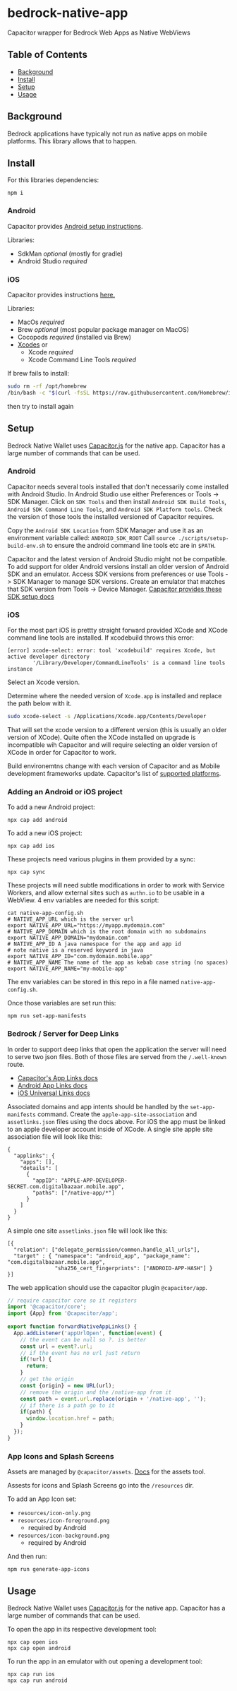 # bedrock-native-app
Capacitor wrapper for Bedrock Web Apps as Native WebViews

## Table of Contents

- [Background](#background)
- [Install](#install)
- [Setup](#setup)
- [Usage](#usage)


## Background
Bedrock applications have typically not run as native apps on mobile platforms.
This library allows that to happen.

## Install
For this libraries dependencies:
```
npm i
```

### Android
Capacitor provides [Android setup instructions](https://capacitorjs.com/docs/getting-started/environment-setup#android-requirements).

Libraries:
- SdkMan *optional* (mostly for gradle)
- Android Studio *required*

### iOS

Capacitor provides instructions [here.](https://capacitorjs.com/docs/getting-started/environment-setup#homebrew)

Libraries:
- MacOs *required*
- Brew *optional* (most popular package manager on MacOS)
- Cocopods *required* (installed via Brew)
- [Xcodes](https://github.com/RobotsAndPencils/xcodes) or
    - Xcode *required*
    - Xcode Command Line Tools *required*

If brew fails to install:

```sh
sudo rm -rf /opt/homebrew
/bin/bash -c "$(curl -fsSL https://raw.githubusercontent.com/Homebrew/install/HEAD/uninstall.sh)"
```
then try to install again



## Setup
Bedrock Native Wallet uses [Capacitor.js](https://capacitorjs.com/docs/) for the native app.
Capacitor has a large number of commands that can be used.

### Android
Capacitor needs several tools installed that don't necessarily come installed with Android Studio.
In Android Studio use either Preferences or Tools -> SDK Manager.
Click on `SDK Tools` and then install `Android SDK Build Tools`, `Android SDK Command Line Tools`,
and `Android SDK Platform tools`. Check the version of those tools the installed versioned of Capacitor requires.

Copy the `Android SDK Location` from SDK Manager and use it as an environment variable called: `ANDROID_SDK_ROOT`
Call `source ./scripts/setup-build-env.sh` to ensure the android command line tools etc are in `$PATH`.

Capacitor and the latest version of Android Studio might not be compatible.
To add support for older Android versions install an older version of Android SDK and an emulator.
Access SDK versions from preferences or use Tools -> SDK Manager to manage SDK versions.
Create an emulator that matches that SDK version from Tools -> Device Manager.
[Capacitor provides these SDK setup docs](https://capacitorjs.com/docs/getting-started/environment-setup#android-sdk)

### iOS
For the most part iOS is prettty straight forward provided XCode and XCode command line tools are installed.
If xcodebuild throws this error:

```
[error] xcode-select: error: tool 'xcodebuild' requires Xcode, but active developer directory
        '/Library/Developer/CommandLineTools' is a command line tools instance
```

Select an Xcode version.

Determine where the needed version of `Xcode.app` is installed and replace the path below with it. 
```sh
sudo xcode-select -s /Applications/Xcode.app/Contents/Developer
```

That will set the xcode version to a different version (this is usually an older version of XCode).
Quite often the XCode installed on upgrade is incompatible wih Capacitor and will require selecting
an older version of XCode in order for Capacitor to work.

Build environemtns change with each version of Capacitor and as Mobile development
frameworks update. Capacitor's list of  [supported platforms](https://capacitorjs.com/docs/getting-started/faqs#official-platforms).


### Adding an Android or iOS project

To add a new Android project:
```
npx cap add android
```

To add a new iOS project:
```
npx cap add ios
```

These projects need various plugins in them provided by a sync:

```
npx cap sync
```

These projects will need subtle modifications in order to work with Service Workers,
and allow external sites such as `authn.io` to be usable in a WebView.
4 env variables are needed for this script:
```
cat native-app-config.sh
# NATIVE_APP_URL which is the server url
export NATIVE_APP_URL="https://myapp.mydomain.com"
# NATIVE_APP_DOMAIN which is the root domain with no subdomains
export NATIVE_APP_DOMAIN="mydomain.com"
# NATIVE_APP_ID A java namespace for the app and app id
# note native is a reserved keyword in java
export NATIVE_APP_ID="com.mydomain.mobile.app"
# NATIVE_APP_NAME The name of the app as kebab case string (no spaces)
export NATIVE_APP_NAME="my-mobile-app"
```

The env variables can be stored in this repo in a file named `native-app-config.sh`.

Once those variables are set run this:
```
npm run set-app-manifests
```

### Bedrock / Server for Deep Links
In order to support deep links that open the application the server will need to serve two json files.
Both of those files are served from the `/.well-known` route.

- [Capacitor's App Links docs](https://capacitorjs.com/docs/guides/deep-links)
- [Android App Links docs](https://developer.android.com/training/app-links/verify-android-applinks#multi-site)
- [iOS Universal Links docs](https://developer.apple.com/documentation/xcode/supporting-associated-domains?language=objc)

Associated domains and app intents should be handled by the `set-app-manifests` command.
Create the `apple-app-site-association` and `assetlinks.json` files using the docs above.
For iOS the app must be linked to an apple developer account inside of XCode.
A single site apple site association file will look like this:
```
{
  "applinks": {
    "apps": [],
    "details": [
      {
        "appID": "APPLE-APP-DEVELOPER-SECRET.com.digitalbazaar.mobile.app",
        "paths": ["/native-app/*"]
      }
    ]
  }
}
```
A simple one site `assetlinks.json` file will look like this:
```
[{
  "relation": ["delegate_permission/common.handle_all_urls"],
  "target" : { "namespace": "android_app", "package_name": "com.digitalbazaar.mobile.app",
               "sha256_cert_fingerprints": ["ANDROID-APP-HASH"] }
}]
```
The web application should use the capacitor plugin `@capacitor/app`.

```js
// require capacitor core so it registers
import '@capacitor/core';
import {App} from '@capacitor/app';
 
export function forwardNativeAppLinks() {
  App.addListener('appUrlOpen', function(event) {
    // the event can be null so ?. is better
    const url = event?.url;
    // if the event has no url just return
    if(!url) {
      return;
    }
    // get the origin
    const {origin} = new URL(url);
    // remove the origin and the /native-app from it
    const path = event.url.replace(origin + '/native-app', '');
    // if there is a path go to it
    if(path) {
      window.location.href = path;
    }
  });
}
```

### App Icons and Splash Screens
Assets are managed by `@capacitor/assets`. [Docs](https://capacitorjs.com/docs/guides/splash-screens-and-icons) for the assets tool.

Assests for icons and Splash Screens go into the `/resources` dir.

To add an App Icon set:
- `resources/icon-only.png`
- `resources/icon-foreground.png`
  - required by Android
- `resources/icon-background.png`
  - required by Android

And then run:
```
npm run generate-app-icons
```

## Usage
Bedrock Native Wallet uses [Capacitor.js](https://capacitorjs.com/docs/) for the native app.
Capacitor has a large number of commands that can be used.

To open the app in its respective development tool:
```
npx cap open ios
npx cap open android
```

To run the app in an emulator with out opening a development tool:
```
npx cap run ios
npx cap run android
```
